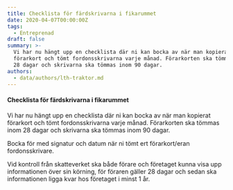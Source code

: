 ```yaml
---
title: Checklista för färdskrivarna i fikarummet
date: 2020-04-07T00:00:00Z
tags:
  - Entreprenad
draft: false
summary: >-
  Vi har nu hängt upp en checklista där ni kan bocka av när man kopierat
  förarkort och tömt fordonsskrivarna varje månad. Förarkorten ska tömmas inom
  28 dagar och skrivarna ska tömmas inom 90 dagar.
authors:
  - data/authors/lth-traktor.md
---
```


#### Checklista för färdskrivarna i fikarummet

Vi har nu hängt upp en checklista där ni kan bocka av när man kopierat förarkort och tömt fordonsskrivarna varje m&aring;nad. Förarkorten ska tömmas inom 28 dagar och skrivarna ska tömmas inom 90 dagar.

Bocka för med signatur och datum när ni tömt ert förarkort/eran fordonsskrivare.

Vid kontroll fr&aring;n skatteverket ska b&aring;de förare och företaget kunna visa upp informationen över sin körning, för föraren gäller 28 dagar och sedan ska informationen ligga kvar hos företaget i minst 1 &aring;r.
